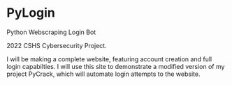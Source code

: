 # PyLogin
Python Webscraping Login Bot

2022 CSHS Cybersecurity Project.

I will be making a complete website, featuring account creation and full login capabilties. I will use this site to demonstrate a modified version of my project PyCrack, which will automate login attempts to the website.

